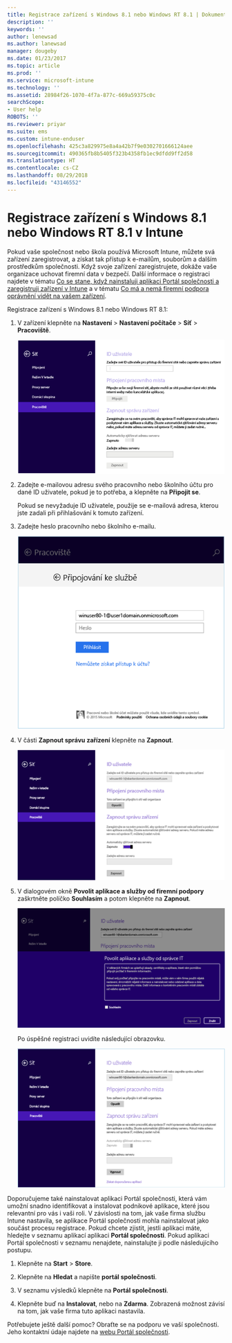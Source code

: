 ```yaml
---
title: Registrace zařízení s Windows 8.1 nebo Windows RT 8.1 | Dokumentace Microsoftu
description: ''
keywords: ''
author: lenewsad
ms.author: lanewsad
manager: dougeby
ms.date: 01/23/2017
ms.topic: article
ms.prod: ''
ms.service: microsoft-intune
ms.technology: ''
ms.assetid: 28984f26-1070-4f7a-877c-669a59375c0c
searchScope:
- User help
ROBOTS: ''
ms.reviewer: priyar
ms.suite: ems
ms.custom: intune-enduser
ms.openlocfilehash: 425c3a829975e8a4a42b7f9e0302701666124aee
ms.sourcegitcommit: 490365fb8b5405f323b4358fb1ec9dfdd9ff2d58
ms.translationtype: HT
ms.contentlocale: cs-CZ
ms.lasthandoff: 08/29/2018
ms.locfileid: "43146552"
---
```

# <a name="how-to-enroll-your-windows-81-or-windows-rt-81-device-in-intune"></a>Registrace zařízení s Windows 8.1 nebo Windows RT 8.1 v Intune

Pokud vaše společnost nebo škola používá Microsoft Intune, můžete svá zařízení zaregistrovat, a získat tak přístup k e-mailům, souborům a dalším prostředkům společnosti. Když svoje zařízení zaregistrujete, dokáže vaše organizace uchovat firemní data v bezpečí. Další informace o registraci najdete v tématu [Co se stane, když nainstaluji aplikaci Portál společnosti a zaregistruji zařízení v Intune](what-happens-if-you-install-the-company-portal-app-and-enroll-your-device-in-intune-windows.md) a v tématu [Co má a nemá firemní podpora oprávnění vidět na vašem zařízení](what-info-can-your-company-see-when-you-enroll-your-device-in-intune.md).


Registrace zařízení s Windows 8.1 nebo Windows RT 8.1:

1.  V zařízení klepněte na **Nastavení** &gt; **Nastavení počítače** &gt; **Síť** &gt; **Pracoviště**.

    ![nav-to-workplace](./media/W81-1-workplacejoin.png)

2.  Zadejte e-mailovou adresu svého pracovního nebo školního účtu pro dané ID uživatele, pokud je to potřeba, a klepněte na **Připojit se**.

    Pokud se nevyžaduje ID uživatele, použije se e-mailová adresa, kterou jste zadali při přihlašování k tomuto zařízení.

3.  Zadejte heslo pracovního nebo školního e-mailu.

    ![type-password](./media/W81-2-workplacesettings_signin.png)

4.  V části **Zapnout správu zařízení** klepněte na **Zapnout**.

    ![turn-on-device-management](./media/W81-3-dev-mgt-turn-on.png)

5.  V dialogovém okně **Povolit aplikace a služby od firemní podpory** zaškrtněte políčko **Souhlasím** a potom klepněte na **Zapnout**.

    ![turn-on-allow-apps-services](./media/W81-4-agree-allow-apps-services.png)

    Po úspěšné registraci uvidíte následující obrazovku.

    ![enrollment-complete](./media/W81-5-enrolled-done.png)

Doporučujeme také nainstalovat aplikaci Portál společnosti, která vám umožní snadno identifikovat a instalovat podnikové aplikace, které jsou relevantní pro vás i vaši roli. V závislosti na tom, jak vaše firma službu Intune nastavila, se aplikace Portál společnosti mohla nainstalovat jako součást procesu registrace. Pokud chcete zjistit, jestli aplikaci máte, hledejte v seznamu aplikací aplikaci **Portál společnosti**. Pokud aplikaci Portál společnosti v seznamu nenajdete, nainstalujte ji podle následujícího postupu.

1.  Klepněte na **Start** &gt; **Store**.

2.  Klepněte na **Hledat** a napište **portál společnosti**.

3.  V seznamu výsledků klepněte na **Portál společnosti**.

4.  Klepněte buď na **Instalovat**, nebo na **Zdarma**. Zobrazená možnost závisí na tom, jak vaše firma tuto aplikaci nastavila.

Potřebujete ještě další pomoc? Obraťte se na podporu ve vaší společnosti. Jeho kontaktní údaje najdete na [webu Portál společnosti](https://go.microsoft.com/fwlink/?linkid=2010980).
